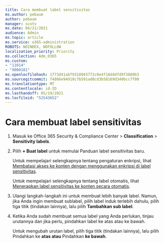 ```yaml
---
title: Cara membuat label sensitivitas
ms.author: pebaum
author: pebaum
manager: scotv
ms.date: 04/21/2021
audience: Admin
ms.topic: article
ms.service: o365-administration
ROBOTS: NOINDEX, NOFOLLOW
localization_priority: Priority
ms.collection: Adm_O365
ms.custom:
- "11014"
- "9000181"
ms.openlocfilehash: 1f73d41abf9318943772c0e4f18d4dfd9f3869b3
ms.sourcegitcommit: f4866e94918c7b591ad0cd3b58169d340bcc7f00
ms.translationtype: MT
ms.contentlocale: id-ID
ms.lasthandoff: 05/19/2021
ms.locfileid: "52543652"
---
```

# <a name="how-to-create-a-sensitivity-label"></a>Cara membuat label sensitivitas

1. Masuk ke Office 365 Security & Compliance Center > **Classification**  >  **Sensitivity labels**.

1. Pilih **+ Buat label** untuk memulai Panduan label sensitivitas baru.

    Untuk mempelajari selengkapnya tentang pengaturan enkripsi, lihat [Membatasi akses ke konten dengan menggunakan enkripsi di label sensitivitas](https://go.microsoft.com/fwlink/?linkid=2106331).

    Untuk mempelajari selengkapnya tentang label otomatis, lihat [Menerapkan label sensitivitas ke konten secara otomatis](https://go.microsoft.com/fwlink/?linkid=2105837).

1. Ulangi langkah-langkah ini untuk membuat lebih banyak label. Namun, jika Anda ingin membuat sublabel, pilih label induk terlebih dahulu, pilih tiga titik (tindakan lainnya), lalu pilih **Tambahkan sub label**.

1. Ketika Anda sudah membuat semua label yang Anda perlukan, tinjau urutannya dan jika perlu, pindahkan label ke atas atau ke bawah. 
    
    Untuk mengubah urutan label, pilih tiga titik (tindakan lainnya), lalu pilih Pindahkan ke **atas atau** Pindahkan **ke bawah**.
